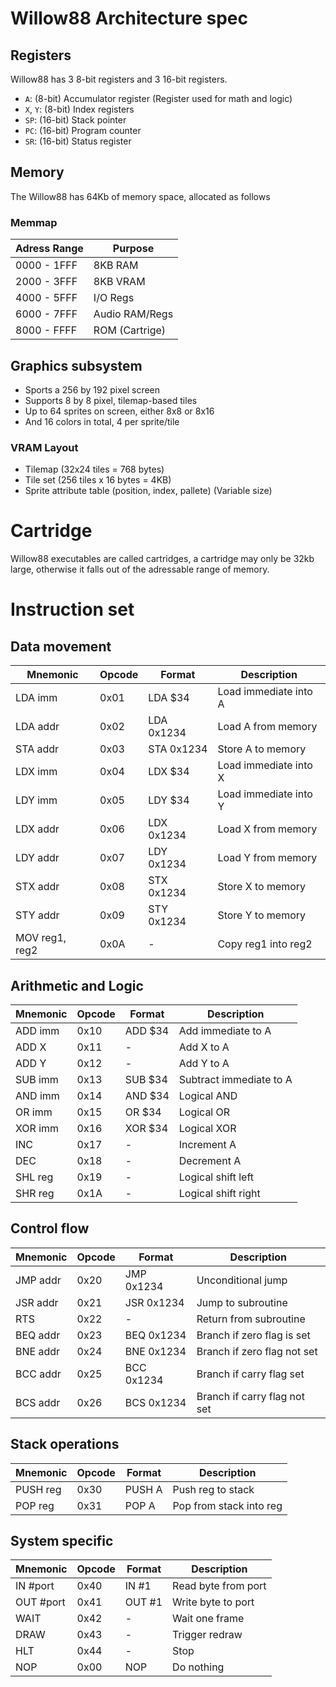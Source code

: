 # Willow88 Architecture spec


## Registers
Willow88 has 3 8-bit registers and 3 16-bit registers.
 - `A`: (8-bit) Accumulator register (Register used for math and logic)
 - `X`, `Y`: (8-bit) Index registers
 - `SP`: (16-bit) Stack pointer
 - `PC`: (16-bit) Program counter
 - `SR`: (16-bit) Status register

## Memory
The Willow88 has 64Kb of memory space, allocated as follows

### Memmap
| Adress Range | Purpose |
| ------------ | ------- |
| 0000 - 1FFF | 8KB RAM |
| 2000 - 3FFF | 8KB VRAM |
| 4000 - 5FFF | I/O Regs |
| 6000 - 7FFF | Audio RAM/Regs |
| 8000 - FFFF | ROM (Cartrige) |

## Graphics subsystem
 - Sports a 256 by 192 pixel screen
 - Supports 8 by 8 pixel, tilemap-based tiles 
 - Up to 64 sprites on screen, either 8x8 or 8x16
 - And 16 colors in total, 4 per sprite/tile 

### VRAM Layout
 - Tilemap (32x24 tiles = 768 bytes)
 - Tile set (256 tiles x 16 bytes = 4KB)
 - Sprite attribute table (position, index, pallete) (Variable size)

# Cartridge
Willow88 executables are called cartridges, a cartridge may only be 32kb large, otherwise it falls out of the adressable range of memory.

# Instruction set

## Data movement
| Mnemonic | Opcode | Format | Description |
| -------- | ------ | ------ | ----------- |
| LDA imm | 0x01 | LDA $34 | Load immediate into A |
| LDA addr | 0x02 | LDA 0x1234 | Load A from memory |
| STA addr | 0x03 | STA 0x1234 | Store A to memory|
| LDX imm | 0x04 | LDX $34 | Load immediate into X |
| LDY imm | 0x05 | LDY $34 | Load immediate into Y |
| LDX addr | 0x06 | LDX 0x1234 | Load X from memory |
| LDY addr | 0x07 | LDY 0x1234 | Load Y from memory |
| STX addr | 0x08 | STX 0x1234 | Store X to memory |
| STY addr | 0x09 | STY 0x1234 | Store Y to memory |
| MOV reg1, reg2 | 0x0A | - | Copy reg1 into reg2 |

## Arithmetic and Logic
| Mnemonic | Opcode | Format | Description |
| -------- | ------ | ------ | ----------- |
| ADD imm | 0x10 | ADD $34 | Add immediate to A |
| ADD X | 0x11 | - | Add X to A |
| ADD Y | 0x12 | - | Add Y to A |
| SUB imm | 0x13 | SUB $34 | Subtract immediate to A|
| AND imm | 0x14 | AND $34 | Logical AND |
| OR imm | 0x15 | OR $34 | Logical OR |
| XOR imm | 0x16 | XOR $34 | Logical XOR |
| INC | 0x17 | - | Increment A |
| DEC | 0x18 | - | Decrement A |
| SHL reg | 0x19 | - | Logical shift left |
| SHR reg | 0x1A | - | Logical shift right |

## Control flow 
| Mnemonic | Opcode | Format | Description |
| -------- | ------ | ------ | ----------- |
| JMP addr | 0x20 | JMP 0x1234 | Unconditional jump |
| JSR addr | 0x21 | JSR 0x1234 | Jump to subroutine |
| RTS | 0x22 | - | Return from subroutine |
| BEQ addr | 0x23 | BEQ 0x1234 | Branch if zero flag is set |
| BNE addr | 0x24 | BNE 0x1234 | Branch if zero flag not set |
| BCC addr | 0x25 | BCC 0x1234 | Branch if carry flag set |
| BCS addr | 0x26 | BCS 0x1234 | Branch if carry flag not set |

## Stack operations
| Mnemonic | Opcode | Format | Description |
| -------- | ------ | ------ | ----------- |
| PUSH reg | 0x30 | PUSH A | Push reg to stack |
| POP reg | 0x31 | POP A | Pop from stack into reg |

## System specific
| Mnemonic | Opcode | Format | Description |
| -------- | ------ | ------ | ----------- |
| IN #port | 0x40 | IN #1 | Read byte from port |
| OUT #port | 0x41 | OUT #1 | Write byte to port |
| WAIT | 0x42 | - | Wait one frame |
| DRAW | 0x43 | - | Trigger redraw |
| HLT | 0x44 | - | Stop |
| NOP | 0x00 | NOP | Do nothing |
